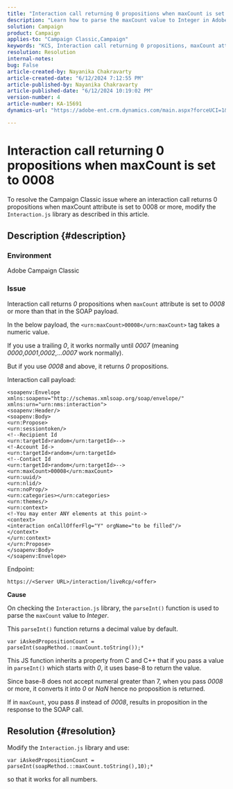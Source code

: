 ```yaml
---
title: "Interaction call returning 0 propositions when maxCount is set to 0008"
description: "Learn how to parse the maxCount value to Integer in Adobe Campaign Classic when maxCount attribute is set to 0008 or more."
solution: Campaign
product: Campaign
applies-to: "Campaign Classic,Campaign"
keywords: "KCS, Interaction call returning 0 propositions, maxCount attribute, 0008, SOAP payload, Adobe Campaign, Adobe Campaign Classic"
resolution: Resolution
internal-notes: 
bug: False
article-created-by: Nayanika Chakravarty
article-created-date: "6/12/2024 7:12:55 PM"
article-published-by: Nayanika Chakravarty
article-published-date: "6/12/2024 10:19:02 PM"
version-number: 4
article-number: KA-15691
dynamics-url: "https://adobe-ent.crm.dynamics.com/main.aspx?forceUCI=1&pagetype=entityrecord&etn=knowledgearticle&id=6cc562c3-ef28-ef11-840a-000d3a3764e0"

---
```

# Interaction call returning 0 propositions when maxCount is set to 0008


To resolve the Campaign Classic issue where an interaction call returns 0 propositions when maxCount attribute is set to 0008 or more, modify the `Interaction.js` library as described in this article.

## Description {#description}


### Environment

Adobe Campaign Classic

### Issue

Interaction call returns *0* propositions when `maxCount` attribute is set to *0008* or more than that in the SOAP payload.

In the below payload, the `<urn:maxCount>00008</urn:maxCount>` tag takes a numeric value.

If you use a trailing *0*, it works normally until *0007* (meaning *0000*,*0001*,*0002*,...*0007* work normally).

But if you use *0008* and above, it returns *0* propositions.

Interaction call payload:


```
<soapenv:Envelope xmlns:soapenv="http://schemas.xmlsoap.org/soap/envelope/" xmlns:urn="urn:nms:interaction">
<soapenv:Header/>
<soapenv:Body>
<urn:Propose>
<urn:sessiontoken/>
<!--Recipient Id
<urn:targetId>random</urn:targetId>-->
<!-Account Id->
<urn:targetId>random</urn:targetId>
<!--Contact Id
<urn:targetId>random</urn:targetId>-->
<urn:maxCount>00008</urn:maxCount>
<urn:uuid/>
<urn:nlid/>
<urn:noProp/>
<urn:categories></urn:categories>
<urn:themes/>
<urn:context>
<!-You may enter ANY elements at this point->
<context>
<interaction onCallOfferFlg="Y" orgName="to be filled"/>
</context>
</urn:context>
</urn:Propose>
</soapenv:Body>
</soapenv:Envelope>
```


Endpoint:

`https://<Server URL>/interaction/liveRcp/<offer>`

<b>Cause</b>

On checking the `Interaction.js` library, the `parseInt()` function is used to parse the `maxCount` value to *Integer*.

This `parseInt()` function returns a decimal value by default.


```
var iAskedPropositionCount = parseInt(soapMethod.::maxCount.toString());*
```


This JS function inherits a property from C and C++ that if you pass a value in `parseInt()` which starts with *0*, it uses base-8 to return the value.

Since base-8 does not accept numeral greater than 7, when you pass *0008* or more, it converts it into *0* or *NaN* hence no proposition is returned.

If in `maxCount`, you pass *8* instead of *0008*, results in proposition in the response to the SOAP call.


## Resolution {#resolution}


Modify the `Interaction.js` library and use:


```
var iAskedPropositionCount = parseInt(soapMethod.::maxCount.toString(),10);*
```


so that it works for all numbers.

